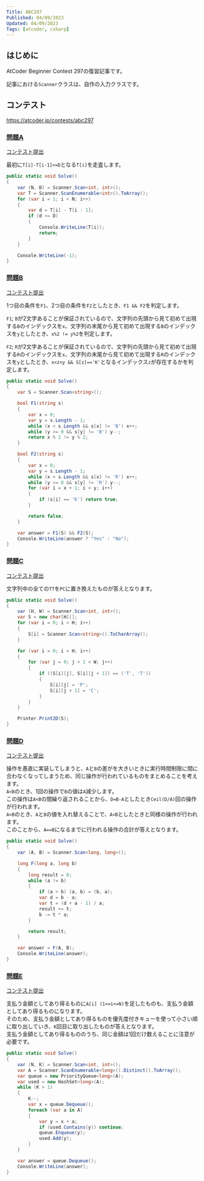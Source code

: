 ```yaml
---
Title: ABC297
Published: 04/09/2023
Updated: 04/09/2023
Tags: [atcoder, csharp]
---
```


## はじめに

AtCoder Beginner Contest 297の復習記事です。

記事における`Scanner`クラスは、自作の入力クラスです。

## コンテスト

<https://atcoder.jp/contests/abc297>

### [問題A](https://atcoder.jp/contests/abc297/tasks/abc297_a)

[コンテスト提出](https://atcoder.jp/contests/ABC297/submissions/40452075)

最初に`T[i]-T[i-1]<=D`となる`T[i]`を走査します。

```csharp
public static void Solve()
{
    var (N, D) = Scanner.Scan<int, int>();
    var T = Scanner.ScanEnumerable<int>().ToArray();
    for (var i = 1; i < N; i++)
    {
        var d = T[i] - T[i - 1];
        if (d <= D)
        {
            Console.WriteLine(T[i]);
            return;
        }
    }

    Console.WriteLine(-1);
}
```

### [問題B](https://atcoder.jp/contests/abc297/tasks/abc297_b)

[コンテスト提出](https://atcoder.jp/contests/ABC297/submissions/40457596)

1つ目の条件を`F1`、2つ目の条件を`F2`としたとき、`F1 && F2`を判定します。

`F1`; `B`が2文字あることが保証されているので、文字列の先頭から見て初めて出現する`B`のインデックスを`x`、文字列の末尾から見て初めて出現する`B`のインデックスを`y`としたとき、`x%2 != y%2`を判定します。

`F2`; `R`が2文字あることが保証されているので、文字列の先頭から見て初めて出現する`R`のインデックスを`x`、文字列の末尾から見て初めて出現する`R`のインデックスを`y`としたとき、`x<z<y && S[z]=='K'`となるインデックス`z`が存在するかを判定します。

```csharp
public static void Solve()
{
    var S = Scanner.Scan<string>();

    bool F1(string s)
    {
        var x = 0;
        var y = s.Length - 1;
        while (x < s.Length && s[x] != 'B') x++;
        while (y >= 0 && s[y] != 'B') y--;
        return x % 2 != y % 2;
    }

    bool F2(string s)
    {
        var x = 0;
        var y = s.Length - 1;
        while (x < s.Length && s[x] != 'R') x++;
        while (y >= 0 && s[y] != 'R') y--;
        for (var i = x + 1; i < y; i++)
        {
            if (s[i] == 'K') return true;
        }

        return false;
    }

    var answer = F1(S) && F2(S);
    Console.WriteLine(answer ? "Yes" : "No");
}
```

### [問題C](https://atcoder.jp/contests/abc297/tasks/abc297_c)

[コンテスト提出](https://atcoder.jp/contests/ABC297/submissions/40461587)

文字列中の全ての`TT`を`PC`に置き換えたものが答えとなります。

```csharp
public static void Solve()
{
    var (H, W) = Scanner.Scan<int, int>();
    var S = new char[H][];
    for (var i = 0; i < H; i++)
    {
        S[i] = Scanner.Scan<string>().ToCharArray();
    }

    for (var i = 0; i < H; i++)
    {
        for (var j = 0; j + 1 < W; j++)
        {
            if ((S[i][j], S[i][j + 1]) == ('T', 'T'))
            {
                S[i][j] = 'P';
                S[i][j + 1] = 'C';
            }
        }
    }

    Printer.Print2D(S);
}
```

### [問題D](https://atcoder.jp/contests/abc297/tasks/abc297_d)

[コンテスト提出](https://atcoder.jp/contests/ABC297/submissions/40470609)  

操作を愚直に実装してしまうと、`A`と`B`の差がを大きいときに実行時間制限に間に合わなくなってしまうため、同じ操作が行われているものをまとめることを考えます。  
`A<B`のとき、1回の操作で`B`の値は`A`減少します。  
この操作は`A<B`の間繰り返されることから、`D=B-A`としたとき`Ceil(D/A)`回の操作が行われます。  
`A>B`のとき、`A`と`B`の値を入れ替えることで、`A<B`としたときと同様の操作が行われます。  
このことから、`A==B`になるまでに行われる操作の合計が答えとなります。

```csharp
public static void Solve()
{
    var (A, B) = Scanner.Scan<long, long>();

    long F(long a, long b)
    {
        long result = 0;
        while (a != b)
        {
            if (a > b) (a, b) = (b, a);
            var d = b - a;
            var t = (d + a - 1) / a;
            result += t;
            b -= t * a;
        }

        return result;
    }

    var answer = F(A, B);
    Console.WriteLine(answer);
}
```

### [問題E](https://atcoder.jp/contests/abc297/tasks/abc297_e)

[コンテスト提出](https://atcoder.jp/contests/ABC297/submissions/40474365)  

支払う金額としてあり得るものに`A[i] (1<=i<=N)`を足したものも、支払う金額としてあり得るものになります。  
そのため、支払う金額としてあり得るものを優先度付きキューを使って小さい順に取り出していき、`K`回目に取り出したものが答えとなります。  
支払う金額としてあり得るもののうち、同じ金額は1回だけ数えることに注意が必要です。

```csharp
public static void Solve()
{
    var (N, K) = Scanner.Scan<int, int>();
    var A = Scanner.ScanEnumerable<long>().Distinct().ToArray();
    var queue = new PriorityQueue<long>(A);
    var used = new HashSet<long>(A);
    while (K > 1)
    {
        K--;
        var x = queue.Dequeue();
        foreach (var a in A)
        {
            var y = x + a;
            if (used.Contains(y)) continue;
            queue.Enqueue(y);
            used.Add(y);
        }
    }

    var answer = queue.Dequeue();
    Console.WriteLine(answer);
}
```
